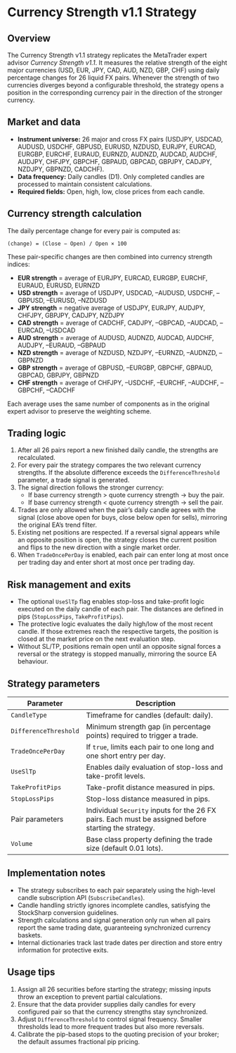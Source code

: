 # Currency Strength v1.1 Strategy

## Overview
The Currency Strength v1.1 strategy replicates the MetaTrader expert advisor *Currency Strength v1.1*. It measures the relative strength of the eight major currencies (USD, EUR, JPY, CAD, AUD, NZD, GBP, CHF) using daily percentage changes for 26 liquid FX pairs. Whenever the strength of two currencies diverges beyond a configurable threshold, the strategy opens a position in the corresponding currency pair in the direction of the stronger currency.

## Market and data
- **Instrument universe:** 26 major and cross FX pairs (USDJPY, USDCAD, AUDUSD, USDCHF, GBPUSD, EURUSD, NZDUSD, EURJPY, EURCAD, EURGBP, EURCHF, EURAUD, EURNZD, AUDNZD, AUDCAD, AUDCHF, AUDJPY, CHFJPY, GBPCHF, GBPAUD, GBPCAD, GBPJPY, CADJPY, NZDJPY, GBPNZD, CADCHF).
- **Data frequency:** Daily candles (D1). Only completed candles are processed to maintain consistent calculations.
- **Required fields:** Open, high, low, close prices from each candle.

## Currency strength calculation
The daily percentage change for every pair is computed as:

```
(change) = (Close − Open) / Open × 100
```

These pair-specific changes are then combined into currency strength indices:

- **EUR strength** = average of EURJPY, EURCAD, EURGBP, EURCHF, EURAUD, EURUSD, EURNZD
- **USD strength** = average of USDJPY, USDCAD, –AUDUSD, USDCHF, –GBPUSD, –EURUSD, –NZDUSD
- **JPY strength** = negative average of USDJPY, EURJPY, AUDJPY, CHFJPY, GBPJPY, CADJPY, NZDJPY
- **CAD strength** = average of CADCHF, CADJPY, –GBPCAD, –AUDCAD, –EURCAD, –USDCAD
- **AUD strength** = average of AUDUSD, AUDNZD, AUDCAD, AUDCHF, AUDJPY, –EURAUD, –GBPAUD
- **NZD strength** = average of NZDUSD, NZDJPY, –EURNZD, –AUDNZD, –GBPNZD
- **GBP strength** = average of GBPUSD, –EURGBP, GBPCHF, GBPAUD, GBPCAD, GBPJPY, GBPNZD
- **CHF strength** = average of CHFJPY, –USDCHF, –EURCHF, –AUDCHF, –GBPCHF, –CADCHF

Each average uses the same number of components as in the original expert advisor to preserve the weighting scheme.

## Trading logic
1. After all 26 pairs report a new finished daily candle, the strengths are recalculated.
2. For every pair the strategy compares the two relevant currency strengths. If the absolute difference exceeds the `DifferenceThreshold` parameter, a trade signal is generated.
3. The signal direction follows the stronger currency:
   - If base currency strength > quote currency strength → buy the pair.
   - If base currency strength < quote currency strength → sell the pair.
4. Trades are only allowed when the pair’s daily candle agrees with the signal (close above open for buys, close below open for sells), mirroring the original EA’s trend filter.
5. Existing net positions are respected. If a reversal signal appears while an opposite position is open, the strategy closes the current position and flips to the new direction with a single market order.
6. When `TradeOncePerDay` is enabled, each pair can enter long at most once per trading day and enter short at most once per trading day.

## Risk management and exits
- The optional `UseSlTp` flag enables stop-loss and take-profit logic executed on the daily candle of each pair. The distances are defined in pips (`StopLossPips`, `TakeProfitPips`).
- The protective logic evaluates the daily high/low of the most recent candle. If those extremes reach the respective targets, the position is closed at the market price on the next evaluation step.
- Without SL/TP, positions remain open until an opposite signal forces a reversal or the strategy is stopped manually, mirroring the source EA behaviour.

## Strategy parameters
| Parameter | Description |
|-----------|-------------|
| `CandleType` | Timeframe for candles (default: daily). |
| `DifferenceThreshold` | Minimum strength gap (in percentage points) required to trigger a trade. |
| `TradeOncePerDay` | If `true`, limits each pair to one long and one short entry per day. |
| `UseSlTp` | Enables daily evaluation of stop-loss and take-profit levels. |
| `TakeProfitPips` | Take-profit distance measured in pips. |
| `StopLossPips` | Stop-loss distance measured in pips. |
| Pair parameters | Individual `Security` inputs for the 26 FX pairs. Each must be assigned before starting the strategy. |
| `Volume` | Base class property defining the trade size (default 0.01 lots). |

## Implementation notes
- The strategy subscribes to each pair separately using the high-level candle subscription API (`SubscribeCandles`).
- Candle handling strictly ignores incomplete candles, satisfying the StockSharp conversion guidelines.
- Strength calculations and signal generation only run when all pairs report the same trading date, guaranteeing synchronized currency baskets.
- Internal dictionaries track last trade dates per direction and store entry information for protective exits.

## Usage tips
1. Assign all 26 securities before starting the strategy; missing inputs throw an exception to prevent partial calculations.
2. Ensure that the data provider supplies daily candles for every configured pair so that the currency strengths stay synchronized.
3. Adjust `DifferenceThreshold` to control signal frequency. Smaller thresholds lead to more frequent trades but also more reversals.
4. Calibrate the pip-based stops to the quoting precision of your broker; the default assumes fractional pip pricing.

